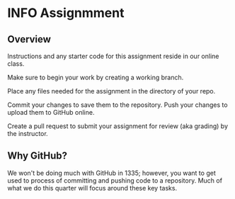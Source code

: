 # INFO Assignmment

## Overview

Instructions and any starter code for this assignment reside in our online class.

Make sure to begin your work by creating a working branch.

Place any files needed for the assignment in the directory of your repo.

Commit your changes to save them to the repository. Push your changes to upload them to GitHub online.

Create a pull request to submit your assignment for review (aka grading) by the instructor.

## Why GitHub?

We won't be doing much with GitHub in 1335; however, you want to get used to process of committing and pushing code to a repository. Much of what we do this quarter will focus around these key tasks.
